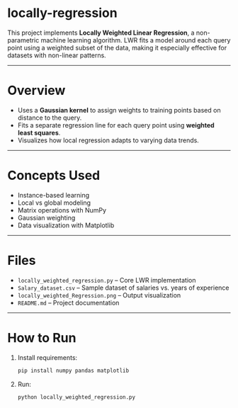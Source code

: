 # locally-regression
 

This project implements **Locally Weighted Linear Regression**, a non-parametric machine learning algorithm. LWR fits a model around each query point using a weighted subset of the data, making it especially effective for datasets with non-linear patterns.

---

# Overview

- Uses a **Gaussian kernel** to assign weights to training points based on distance to the query.
- Fits a separate regression line for each query point using **weighted least squares**.
- Visualizes how local regression adapts to varying data trends.

---

# Concepts Used

- Instance-based learning  
- Local vs global modeling  
- Matrix operations with NumPy  
- Gaussian weighting  
- Data visualization with Matplotlib

---

# Files

- `locally_weighted_regression.py` – Core LWR implementation  
- `Salary_dataset.csv` – Sample dataset of salaries vs. years of experience  
- `locally_weighted_Regression.png` – Output visualization  
- `README.md` – Project documentation

---

# How to Run

1. Install requirements:
   ```bash
   pip install numpy pandas matplotlib
2. Run:
   ```bash
   python locally_weighted_regression.py
